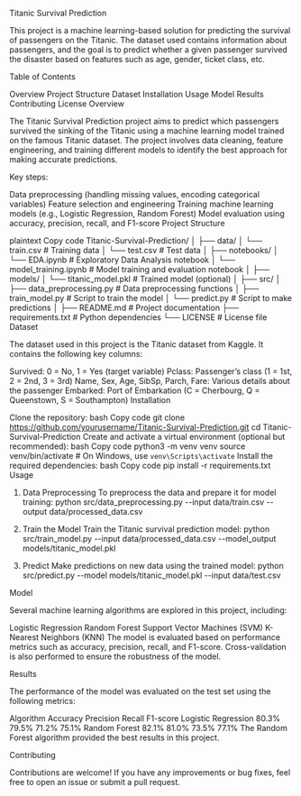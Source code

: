 Titanic Survival Prediction

This project is a machine learning-based solution for predicting the survival of passengers on the Titanic. The dataset used contains information about passengers, and the goal is to predict whether a given passenger survived the disaster based on features such as age, gender, ticket class, etc.

Table of Contents

Overview
Project Structure
Dataset
Installation
Usage
Model
Results
Contributing
License
Overview

The Titanic Survival Prediction project aims to predict which passengers survived the sinking of the Titanic using a machine learning model trained on the famous Titanic dataset. The project involves data cleaning, feature engineering, and training different models to identify the best approach for making accurate predictions.

Key steps:

Data preprocessing (handling missing values, encoding categorical variables)
Feature selection and engineering
Training machine learning models (e.g., Logistic Regression, Random Forest)
Model evaluation using accuracy, precision, recall, and F1-score
Project Structure

plaintext
Copy code
Titanic-Survival-Prediction/
│
├── data/
│   └── train.csv                    # Training data
│   └── test.csv                     # Test data
│
├── notebooks/
│   └── EDA.ipynb                    # Exploratory Data Analysis notebook
│   └── model_training.ipynb         # Model training and evaluation notebook
│
├── models/
│   └── titanic_model.pkl            # Trained model (optional)
│
├── src/
│   ├── data_preprocessing.py        # Data preprocessing functions
│   ├── train_model.py               # Script to train the model
│   └── predict.py                   # Script to make predictions
│
├── README.md                        # Project documentation
├── requirements.txt                 # Python dependencies
└── LICENSE                          # License file
Dataset

The dataset used in this project is the Titanic dataset from Kaggle. It contains the following key columns:

Survived: 0 = No, 1 = Yes (target variable)
Pclass: Passenger’s class (1 = 1st, 2 = 2nd, 3 = 3rd)
Name, Sex, Age, SibSp, Parch, Fare: Various details about the passenger
Embarked: Port of Embarkation (C = Cherbourg, Q = Queenstown, S = Southampton)
Installation

Clone the repository:
bash
Copy code
git clone https://github.com/yourusername/Titanic-Survival-Prediction.git
cd Titanic-Survival-Prediction
Create and activate a virtual environment (optional but recommended):
bash
Copy code
python3 -m venv venv
source venv/bin/activate   # On Windows, use `venv\Scripts\activate`
Install the required dependencies:
bash
Copy code
pip install -r requirements.txt
Usage

1. Data Preprocessing
To preprocess the data and prepare it for model training:
python src/data_preprocessing.py --input data/train.csv --output data/processed_data.csv

2. Train the Model
Train the Titanic survival prediction model:
python src/train_model.py --input data/processed_data.csv --model_output models/titanic_model.pkl

3. Predict
Make predictions on new data using the trained model:
python src/predict.py --model models/titanic_model.pkl --input data/test.csv

Model

Several machine learning algorithms are explored in this project, including:

Logistic Regression
Random Forest
Support Vector Machines (SVM)
K-Nearest Neighbors (KNN)
The model is evaluated based on performance metrics such as accuracy, precision, recall, and F1-score. Cross-validation is also performed to ensure the robustness of the model.

Results

The performance of the model was evaluated on the test set using the following metrics:

Algorithm	Accuracy	Precision	Recall	F1-score
Logistic Regression	80.3%	79.5%	71.2%	75.1%
Random Forest	82.1%	81.0%	73.5%	77.1%
The Random Forest algorithm provided the best results in this project.

Contributing

Contributions are welcome! If you have any improvements or bug fixes, feel free to open an issue or submit a pull request.

